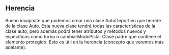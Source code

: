 ## Herencia

Bueno imagínate que podemos crear una clase AutoDeportivo que herede de la clase Auto. Esta nueva clase tendrá todas 
las características de la clase auto, pero además podrá tener atributos y métodos nuevos y específicos como turbo o cambiarModoPista.
Clase padre que contiene el elemento protegido. Esto es útil en la herencia (concepto que veremos más adelante).
